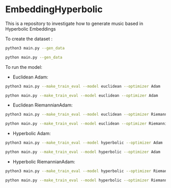 # EmbeddingHyperbolic

This is a repository to investigate how to generate music based in Hyperbolic Embeddings

To create the dataset :

```sh
python3 main.py --gen_data
```

```sh
python main.py --gen_data
```

To run the model:

- Euclidean Adam:

```sh
python3 main.py --make_train_eval --model euclidean --optimizer Adam
```

```sh
python main.py --make_train_eval --model euclidean --optimizer Adam
```

- Euclidean RiemannianAdam:

```sh
python3 main.py --make_train_eval --model euclidean --optimizer RiemannianAdam
```

```sh
python main.py --make_train_eval --model euclidean --optimizer RiemannianAdam
```

- Hyperbolic Adam:

```sh
python3 main.py --make_train_eval --model hyperbolic --optimizer Adam
```

```sh
python main.py --make_train_eval --model hyperbolic --optimizer Adam
```

- Hyperbolic RiemannianAdam:

```sh
python3 main.py --make_train_eval --model hyperbolic --optimizer RiemannianAdam
```

```sh
python main.py --make_train_eval --model hyperbolic --optimizer RiemannianAdam
```
